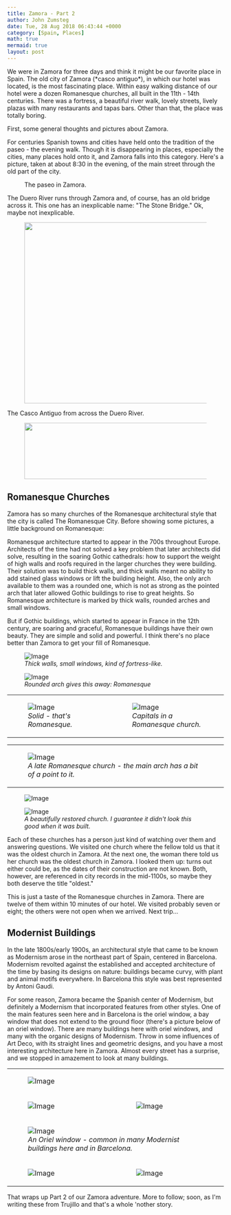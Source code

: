 ```yaml
---
title: Zamora - Part 2
author: John Zumsteg
date: Tue, 28 Aug 2018 06:43:44 +0000
category: [Spain, Places]
math: true
mermaid: true
layout: post
---
```

<!-- wp:paragraph -->
<p>We were in Zamora for three days and think it might be our favorite place in Spain. The old city of Zamora (*casco antiguo*), in which our hotel was located, is the most fascinating place. Within easy walking distance of our hotel were a dozen Romanesque churches, all built in the 11th - 14th centuries. There was a fortress, a beautiful river walk, lovely streets, lively plazas with many restaurants and tapas bars. Other than that, the place was totally boring.</p>
<!-- /wp:paragraph -->

<!-- wp:paragraph -->
<p>First, some general thoughts and pictures about Zamora.</p>
<!-- /wp:paragraph -->

<!-- wp:paragraph -->
<p>For centuries Spanish towns and cities have held onto the tradition of the paseo - the evening walk. Though it is disappearing in places, especially the cities, many places hold onto it, and Zamora falls into this category. Here's a picture, taken at about 8:30 in the evening, of the main street through the old part of the city.</p>
<!-- /wp:paragraph -->

<!-- wp:image {"id":5442} -->
<figure class = "landscape" class="wp-block-image"><img class="wp-image-5442" src="http:/assets/images/2018/08/DSC04527.jpg" alt="" />
<figcaption>The paseo in Zamora.</figcaption>
</figure>
<!-- /wp:image -->

<!-- wp:paragraph -->
<p>The Duero River runs through Zamora and, of course, has an old bridge across it. This one has an inexplicable name: "The Stone Bridge." Ok, maybe not inexplicable.</p>
<!-- /wp:paragraph -->

<!-- wp:image {"id":5459,"width":561,"height":421} -->
<figure class = "landscape" class="wp-block-image is-resized"><img class="wp-image-5459" src="http:/assets/images/2018/08/DSC04562.jpg" alt="" width="561" height="421" /></figure>
<!-- /wp:image -->

<!-- wp:paragraph -->
<p>The Casco Antiguo from across the Duero River.</p>
<!-- /wp:paragraph -->

<!-- wp:image {"id":5460,"width":580,"height":131} -->
<figure class = "landscape" class="wp-block-image is-resized"><img class="wp-image-5460" src="http:/assets/images/2018/08/DSC04565.jpg" alt="" width="580" height="131" /></figure>
<!-- /wp:image -->

<!-- wp:paragraph --><!-- /wp:paragraph -->

<!-- wp:heading {"level":4} -->
<h2>Romanesque Churches</h2>
<!-- /wp:heading -->

<!-- wp:paragraph -->
<p>Zamora has so many churches of the Romanesque architectural style that the city is called The Romanesque City. Before showing some pictures, a little background on Romanesque:</p>
<!-- /wp:paragraph -->

<!-- wp:paragraph -->
<p>Romanesque architecture started to appear in the 700s throughout Europe. Architects of the time had not solved a key problem that later architects did solve, resulting in the soaring Gothic cathedrals: how to support the weight of high walls and roofs required in the larger churches they were building. Their solution was to build thick walls, and thick walls meant no ability to add stained glass windows or lift the building height. Also, the only arch available to them was a rounded one, which is not as strong as the pointed arch that later allowed Gothic buildings to rise to great heights. So Romanesque architecture is marked by thick walls, rounded arches and small windows.</p>
<!-- /wp:paragraph -->
<p>But if Gothic buildings, which started to appear in France in the 12th century, are soaring and graceful, Romanesque buildings have their own beauty. They are simple and solid and powerful. I think there's no place better than Zamora to get your fill of Romanesque.</p>
<!-- /wp:paragraph -->

<!-- wp:paragraph -->
<figure class = "landscape">
	<img src="{{"/assets/images/2018/08/DSC04707.jpg" | prepend: site.baseurl | prepend: site.url }}" alt="Image" />
	<figcaption><em>Thick walls, small windows, kind of fortress-like.</em></figcaption>
</figure>


<figure class = "landscape">
	<img src="{{"/assets/images/2018/08/DSC04738.jpg" | prepend: site.baseurl | prepend: site.url }}" alt="Image" />
	<figcaption><em>Rounded arch gives this away: Romanesque</em></figcaption>
</figure>


<!-- wp:image {"id":5597,"width":577,"height":332} -->
<figure class = "portrait" class="wp-block-image is-resized"></figure>
<table>
<tbody>
<tr>
<td>
<figure class = "portrait">
	<img src="{{"/assets/images/2018/08/DSC04732.jpg" | prepend: site.baseurl | prepend: site.url }}" alt="Image" />
	<figcaption><em>Solid - that's Romanesque.</em></figcaption>
</figure>


</td>
<td>
<figure class = "portrait">
	<img src="{{"/assets/images/2018/08/DSC04716.jpg" | prepend: site.baseurl | prepend: site.url }}" alt="Image" />
	<figcaption><em>Capitals in a Romanesque church.</em></figcaption>
</figure>


</td>
</tr>
</tbody>
</table>
<table>
<tbody>
<tr>
<td>
<figure class = "landscape">
	<img src="{{"/assets/images/2018/08/DSC04555.jpg" | prepend: site.baseurl | prepend: site.url }}" alt="Image" />
	<figcaption><em>A late Romanesque church - the main arch has a bit of a point to it.</em></figcaption>
</figure>


</td>
</tr>
</tbody>
</table>
<p><figure class = "landscape">
	<img src="{{"/assets/images/2018/08/DSC04553.jpg" | prepend: site.baseurl | prepend: site.url }}" alt="Image" />
	<figcaption></figcaption>
</figure>

</p>
<figure class = "landscape">
	<img src="{{"/assets/images/2018/08/DSC04736.jpg" | prepend: site.baseurl | prepend: site.url }}" alt="Image" />
	<figcaption><em>A beautifully restored church. I guarantee it didn't look this good when it was built.</em></figcaption>
</figure>


<p>Each of these churches has a person just kind of watching over them and answering questions. We visited one church where the fellow told us that it was the oldest church in Zamora. At the next one, the woman there told us her church was the oldest church in Zamora. I looked them up: turns out either could be, as the dates of their construction are not known. Both, however, are referenced in city records in the mid-1100s, so maybe they both deserve the title "oldest."</p>
<p>This is just a taste of the Romanesque churches in Zamora. There are twelve of them within 10 minutes of our hotel. We visited probably seven or eight; the others were not open when we arrived. Next trip...</p>
<!-- wp:heading {"level":4} -->
<h2>Modernist Buildings</h2>
<!-- /wp:heading -->

<!-- wp:paragraph -->
<p>In the late 1800s/early 1900s, an architectural style that came to be known as Modernism arose in the northeast part of Spain, centered in Barcelona. Modernism revolted against the established and accepted architecture of the time by basing its designs on nature: buildings became curvy, with plant and animal motifs everywhere. In Barcelona this style was best represented by Antoni Gaudi.</p>
<!-- /wp:paragraph -->

<!-- wp:paragraph -->
<p>For some reason, Zamora became the Spanish center of Modernism, but definitely a Modernism that incorporated features from other styles. One of the main features seen here and in Barcelona is the oriel window, a bay window that does not extend to the ground floor (there's a picture below of an oriel window). There are many buildings here with oriel windows, and many with the organic designs of Modernism. Throw in some influences of Art Deco, with its straight lines and geometric designs, and you have a most interesting architecture here in Zamora. Almost every street has a surprise, and we stopped in amazement to look at many buildings.</p>
<table>
<tbody>
<tr>
<td colspan="2"><figure class = "landscape">
	<img src="{{"/assets/images/2018/08/DSC04622.jpg" | prepend: site.baseurl | prepend: site.url }}" alt="Image" />
	<figcaption></figcaption>
</figure>

</td>
</tr>
<tr>
<td><figure class = "portrait">
	<img src="{{"/assets/images/2018/08/DSC04619.jpg" | prepend: site.baseurl | prepend: site.url }}" alt="Image" />
	<figcaption></figcaption>
</figure>

</td>
<td><figure class = "portrait">
	<img src="{{"/assets/images/2018/08/DSC04618.jpg" | prepend: site.baseurl | prepend: site.url }}" alt="Image" />
	<figcaption></figcaption>
</figure>

</td>
</tr>
<tr>
<td colspan="2">
<figure class = "landscape">
	<img src="{{"/assets/images/2018/08/DSC04631.jpg" | prepend: site.baseurl | prepend: site.url }}" alt="Image" />
	<figcaption><em>An Oriel window - common in many Modernist buildings here and in Barcelona.</em></figcaption>
</figure>


</td>
</tr>
<tr>
<td>
<p><figure class = "portrait">
	<img src="{{"/assets/images/2018/08/DSC04621.jpg" | prepend: site.baseurl | prepend: site.url }}" alt="Image" />
	<figcaption></figcaption>
</figure>

</p>
</td>
<td><figure class = "portrait">
	<img src="{{"/assets/images/2018/08/DSC04626.jpg" | prepend: site.baseurl | prepend: site.url }}" alt="Image" />
	<figcaption></figcaption>
</figure>

</td>
</tr>
</tbody>
</table>
<!-- /wp:paragraph -->

<!-- wp:heading {"level":4} -->
<p>That wraps up Part 2 of our Zamora adventure. More to follow; soon, as I'm writing these from Trujillo and that's a whole 'nother story.</p>
<!-- /wp:paragraph -->
